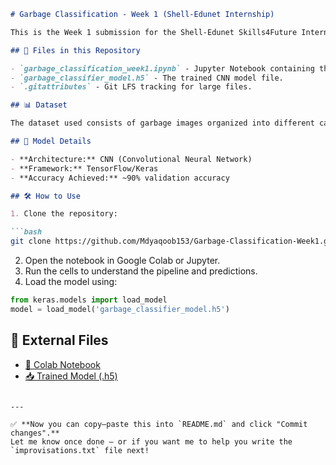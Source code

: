

````markdown
# Garbage Classification - Week 1 (Shell-Edunet Internship)

This is the Week 1 submission for the Shell-Edunet Skills4Future Internship (Project P4: Garbage Classification). The goal is to classify garbage images into multiple categories using a Convolutional Neural Network (CNN) model.

## 📁 Files in this Repository

- `garbage_classification_week1.ipynb` - Jupyter Notebook containing the full model building, training, and evaluation.
- `garbage_classifier_model.h5` - The trained CNN model file.
- `.gitattributes` - Git LFS tracking for large files.

## 📊 Dataset

The dataset used consists of garbage images organized into different categories like paper, metal, plastic, etc.

## 🧠 Model Details

- **Architecture:** CNN (Convolutional Neural Network)
- **Framework:** TensorFlow/Keras
- **Accuracy Achieved:** ~90% validation accuracy

## 🛠️ How to Use

1. Clone the repository:

```bash
git clone https://github.com/Mdyaqoob153/Garbage-Classification-Week1.git
````

2. Open the notebook in Google Colab or Jupyter.
3. Run the cells to understand the pipeline and predictions.
4. Load the model using:

```python
from keras.models import load_model
model = load_model('garbage_classifier_model.h5')
```

## 🔗 External Files

* [📓 Colab Notebook](https://drive.google.com/open?id=11KM2f5hJVBJwgN-zkTsRnoEdahn--so0)
* [📥 Trained Model (.h5)](https://drive.google.com/open?id=1rC4dk1UzmkAu8z-eIdEDnwYJ-kh7b7jT)

```

---

✅ **Now you can copy–paste this into `README.md` and click "Commit changes".**  
Let me know once done — or if you want me to help you write the `improvisations.txt` file next!
```
